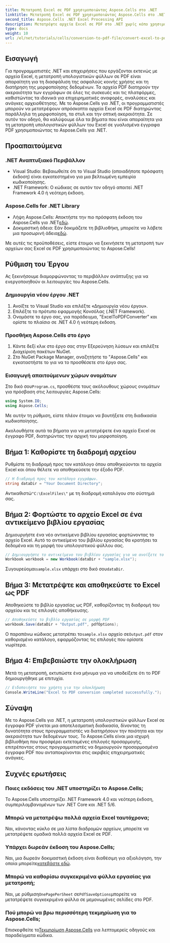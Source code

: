 ```yaml
---
title: Μετατροπή Excel σε PDF χρησιμοποιώντας Aspose.Cells στο .NET
linktitle: Μετατροπή Excel σε PDF χρησιμοποιώντας Aspose.Cells στο .NET
second_title: Aspose.Cells .NET Excel Processing API
description: Μετατρέψτε αρχεία Excel σε PDF στο .NET χωρίς κόπο χρησιμοποιώντας το Aspose.Cells. Αυτός ο οδηγός βήμα προς βήμα παρέχει στους προγραμματιστές .NET αποσπάσματα κώδικα, συμβουλές εγκατάστασης και συχνές ερωτήσεις αντιμετώπισης προβλημάτων.
type: docs
weight: 10
url: /el/net/tutorials/cells/conversion-to-pdf-file/convert-excel-to-pdf/
---
```

## Εισαγωγή

Για προγραμματιστές .NET και επιχειρήσεις που εργάζονται εκτενώς με αρχεία Excel, η μετατροπή υπολογιστικών φύλλων σε PDF είναι απαραίτητη για τη διασφάλιση της ασφαλούς κοινής χρήσης και τη διατήρηση της μορφοποίησης δεδομένων. Τα αρχεία PDF διατηρούν την ακεραιότητα των εγγράφων σε όλες τις συσκευές και τις πλατφόρμες, καθιστώντας τα ιδανικά για επιχειρηματικές αναφορές, αναλύσεις και ανάγκες αρχειοθέτησης. Με το Aspose.Cells για .NET, οι προγραμματιστές μπορούν να μετατρέψουν απρόσκοπτα αρχεία Excel σε PDF διατηρώντας παράλληλα τη μορφοποίηση, τα στυλ και την οπτική ακεραιότητα. Σε αυτόν τον οδηγό, θα καλύψουμε όλα τα βήματα που είναι απαραίτητα για τη μετατροπή υπολογιστικών φύλλων του Excel σε γυαλισμένα έγγραφα PDF χρησιμοποιώντας το Aspose.Cells για .NET.

## Προαπαιτούμενα

### .NET Αναπτυξιακό Περιβάλλον
- Visual Studio: Βεβαιωθείτε ότι το Visual Studio (οποιαδήποτε πρόσφατη έκδοση) είναι εγκατεστημένο για μια βελτιωμένη εμπειρία κωδικοποίησης.
- .NET Framework: Ο κώδικας σε αυτόν τον οδηγό απαιτεί .NET Framework 4.0 ή νεότερη έκδοση.

### Aspose.Cells for .NET Library
-  Λήψη Aspose.Cells: Αποκτήστε την πιο πρόσφατη έκδοση του Aspose.Cells για .NET[εδώ](https://releases.aspose.com/cells/net/).
- Δοκιμαστική άδεια: Εάν δοκιμάζετε τη βιβλιοθήκη, μπορείτε να λάβετε μια προσωρινή άδεια[εδώ](https://purchase.conholdate.com/temporary-license/).

Με αυτές τις προϋποθέσεις, είστε έτοιμοι να ξεκινήσετε τη μετατροπή των αρχείων σας Excel σε PDF χρησιμοποιώντας το Aspose.Cells!

## Ρύθμιση του Έργου

Ας ξεκινήσουμε διαμορφώνοντας το περιβάλλον ανάπτυξης για να ενεργοποιηθούν οι λειτουργίες του Aspose.Cells.

### Δημιουργία νέου έργου .NET
1. Ανοίξτε το Visual Studio και επιλέξτε «Δημιουργία νέου έργου».
2. Επιλέξτε το πρότυπο εφαρμογής Κονσόλας (.NET Framework).
3. Ονομάστε το έργο σας, για παράδειγμα, "ExcelToPDFConverter" και ορίστε το πλαίσιο σε .NET 4.0 ή νεότερη έκδοση.

### Προσθήκη Aspose.Cells στο έργο
1. Κάντε δεξί κλικ στο έργο σας στην Εξερεύνηση λύσεων και επιλέξτε Διαχείριση πακέτων NuGet.
2. Στο NuGet Package Manager, αναζητήστε το "Aspose.Cells" και εγκαταστήστε το για να το προσθέσετε στο έργο σας.

### Εισαγωγή απαιτούμενων χώρων ονομάτων
 Στο δικό σου`Program.cs`, προσθέστε τους ακόλουθους χώρους ονομάτων για πρόσβαση στις λειτουργίες Aspose.Cells:
```csharp
using System.IO;
using Aspose.Cells;
```

Με αυτήν τη ρύθμιση, είστε πλέον έτοιμοι να βουτήξετε στη διαδικασία κωδικοποίησης.

Ακολουθήστε αυτά τα βήματα για να μετατρέψετε ένα αρχείο Excel σε έγγραφο PDF, διατηρώντας την αρχική του μορφοποίηση.

## Βήμα 1: Καθορίστε τη διαδρομή αρχείου
Ρυθμίστε τη διαδρομή προς τον κατάλογο όπου αποθηκεύονται τα αρχεία Excel και όπου θέλετε να αποθηκεύσετε την έξοδο PDF.

```csharp
// Η διαδρομή προς τον κατάλογο εγγράφων.
string dataDir = "Your Document Directory";
```

 Αντικαθιστώ`"C:\ExcelFiles\"` με τη διαδρομή καταλόγου στο σύστημά σας.

## Βήμα 2: Φορτώστε το αρχείο Excel σε ένα αντικείμενο βιβλίου εργασίας
Δημιουργήστε ένα νέο αντικείμενο βιβλίου εργασίας φορτώνοντας το αρχείο Excel. Αυτό το αντικείμενο του βιβλίου εργασίας θα κρατήσει τα δεδομένα και τη μορφή του υπολογιστικού φύλλου σας.

```csharp
// Δημιουργήστε το αντικείμενο του βιβλίου εργασίας για να ανοίξετε το αρχείο Excel
Workbook workbook = new Workbook(dataDir + "sample.xlsx");
```

 Συγουρεύομαι`sample.xlsx` υπάρχει στο δικό σου`dataDir`.

## Βήμα 3: Μετατρέψτε και αποθηκεύστε το Excel ως PDF
Αποθηκεύστε το βιβλίο εργασίας ως PDF, καθορίζοντας τη διαδρομή του αρχείου και τις επιλογές αποθήκευσης.

```csharp
// Αποθηκεύστε το βιβλίο εργασίας σε μορφή PDF
workbook.Save(dataDir + "Output.pdf", pdfOptions);
```

 Ο παραπάνω κώδικας μετατρέπει το`sample.xlsx` αρχείο σε`Output.pdf` στον καθορισμένο κατάλογο, εφαρμόζοντας τις επιλογές που ορίσατε νωρίτερα.

## Βήμα 4: Επιβεβαιώστε την ολοκλήρωση
Μετά τη μετατροπή, εκτυπώστε ένα μήνυμα για να υποδείξετε ότι το PDF δημιουργήθηκε με επιτυχία.

```csharp
// Ειδοποιήστε τον χρήστη για την ολοκλήρωση
Console.WriteLine("Excel to PDF conversion completed successfully.");
```

## Σύναψη

Με το Aspose.Cells για .NET, η μετατροπή υπολογιστικών φύλλων Excel σε έγγραφα PDF γίνεται μια αποτελεσματική διαδικασία, δίνοντας τη δυνατότητα στους προγραμματιστές να διατηρήσουν την ποιότητα και την ακεραιότητα των δεδομένων τους. Το Aspose.Cells είναι μια ισχυρή βιβλιοθήκη που προσφέρει εκτεταμένες επιλογές προσαρμογής, επιτρέποντας στους προγραμματιστές να δημιουργούν προσαρμοσμένα έγγραφα PDF που ανταποκρίνονται στις ακριβείς επιχειρηματικές ανάγκες.

## Συχνές ερωτήσεις

### Ποιες εκδόσεις του .NET υποστηρίζει το Aspose.Cells;
Το Aspose.Cells υποστηρίζει .NET Framework 4.0 και νεότερη έκδοση, συμπεριλαμβανομένων των .NET Core και .NET 5/6.

### Μπορώ να μετατρέψω πολλά αρχεία Excel ταυτόχρονα;
Ναι, κάνοντας κύκλο σε μια λίστα διαδρομών αρχείων, μπορείτε να μετατρέψετε ομαδικά πολλά αρχεία Excel σε PDF.

### Υπάρχει δωρεάν έκδοση του Aspose.Cells;
 Ναι, μια δωρεάν δοκιμαστική έκδοση είναι διαθέσιμη για αξιολόγηση, την οποία μπορείτε[κατεβάστε εδώ](https://releases.aspose.com/cells/net/).

### Μπορώ να καθορίσω συγκεκριμένα φύλλα εργασίας για μετατροπή;
 Ναι, με ρύθμιση`OnePagePerSheet` σε`PdfSaveOptions`μπορείτε να μετατρέψετε συγκεκριμένα φύλλα σε μεμονωμένες σελίδες στο PDF.

### Πού μπορώ να βρω περισσότερη τεκμηρίωση για το Aspose.Cells;
 Επισκεφθείτε το[Τεκμηρίωση Aspose.Cells](https://reference.aspose.com/cells/net/) για λεπτομερείς οδηγούς και παραδείγματα κώδικα. 